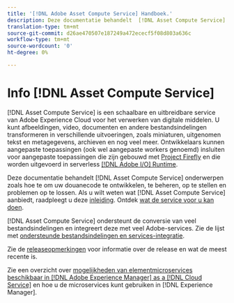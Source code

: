 ```yaml
---
title: '[!DNL Adobe Asset Compute Service] Handboek.'
description: Deze documentatie behandelt  [!DNL Asset Compute Service] taken zoals inleiding, hoe te om, uw douanecode te ontwikkelen te beheren op te stellen en problemen op te lossen.
translation-type: tm+mt
source-git-commit: d26ae470507e187249a472ececf5f08d803a636c
workflow-type: tm+mt
source-wordcount: '0'
ht-degree: 0%

---
```



# Info [!DNL Asset Compute Service]

[!DNL Asset Compute Service] is een schaalbare en uitbreidbare service van Adobe Experience Cloud voor het verwerken van digitale middelen. U kunt afbeeldingen, video, documenten en andere bestandsindelingen transformeren in verschillende uitvoeringen, zoals miniaturen, uitgenomen tekst en metagegevens, archieven en nog veel meer. Ontwikkelaars kunnen aangepaste toepassingen (ook wel aangepaste workers genoemd) insluiten voor aangepaste toepassingen die zijn gebouwd met [Project Firefly](https://www.adobe.io/apis/experienceplatform/project-firefly/docs.html) en die worden uitgevoerd in serverless [[!DNL Adobe I/O] Runtime](https://www.adobe.io/apis/experienceplatform/runtime.html).

Deze documentatie behandelt [!DNL Asset Compute Service] onderwerpen zoals hoe te om uw douanecode te ontwikkelen, te beheren, op te stellen en problemen op te lossen. Als u wilt weten wat [!DNL Asset Compute Service] aanbiedt, raadpleegt u deze [inleiding](introduction.md). Ontdek [wat de service voor u kan doen](introduction.md#possible-use-cases-benefits).

[!DNL Asset Compute Service] ondersteunt de conversie van veel bestandsindelingen en integreert deze met veel Adobe-services. Zie de lijst met [ondersteunde bestandsindelingen en services-integratie](https://experienceleague.adobe.com/docs/experience-manager-cloud-service/assets/file-format-support.html).

Zie de [releaseopmerkingen](/help/release-notes.md) voor informatie over de release en wat de meest recente is.

Zie een overzicht over [mogelijkheden van elementmicroservices beschikbaar in [!DNL Adobe Experience Manager] as a [!DNL Cloud Service]](https://experienceleague.adobe.com/docs/experience-manager-cloud-service/assets/asset-microservices-overview.html) en hoe u de microservices kunt gebruiken in [!DNL Experience Manager].

<!--
Possible to record the below info here in this landing page to centralize the miscellaneous info about Asset Compute Service?
 List of dependencies and requirements SDK, CLI, Devtools, etc.? Or may be a link to the prerequisites.
 Introduction video when Tech Marketing team shares one.
-->
